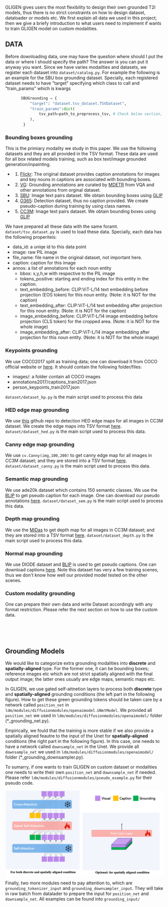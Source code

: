GLIGEN gives users the most flexibility to design their own grounded T2I models, thus there is no strict constraints on how to design dataset, dataloader or models etc. We first explain all data we used in this project; then we give a briefy introduction to what users need to implement if wants to train GLIGEN model on custom modalities. 


## DATA 

Before downloading data, one may have the question where should I put the data or where I should specify the path? The answer is you can put it anyway you want. Since we have varies modailties and datasets, we register each dataset into `dataset/catalog.py`. For example the following is an example for the SBU box grounding dataset. Specially, each registered dataset needs to have "target" specifying which class to call and "train_params" which is kwargs

```python
       SBUGrounding = {   
           "target": "dataset.tsv_dataset.TSVDataset",
           "train_params":dict(
               tsv_path=path_to_preprocess_tsv, # Check below section, we provide the tsv to download.  
           ),
        }
```

### Bounding boxes grounding 

This is the primiary modality we study in this paper. We use the following datasets and they are all provided in the TSV format. These data are used for all box related models training, such as box text/image grounded generation/inpainting. 



- 1) [Flickr](#): The original dataset provides caption annotations for images and key nouns in captions are associated with bounding boxes.  
- 2) [VG](#): Grounding annotations are curated by [MDETR](https://github.com/ashkamath/mdetr/blob/main/.github/pretrain.md) from VQA and other annotations from orginal dataset.  
- 3) [SBU](#): Image text pairs dataset. We obtain bounding boxes using [GLIP](https://github.com/microsoft/GLIP) 
- 4) [O365](#): Detection dataset, thus no caption provided. We create pseudo-caption during training by using class names. 
- 5) [CC3M](#): Image text pairs dataset. We obtain bounding boxes using [GLIP](https://github.com/microsoft/GLIP)  

We have prepared all these data with the same foramt. `dataset/tsv_dataset.py` is used to load these data. Specially, each data has the following properiteis: 

* data_id: a uniqe id to this data point 
* image: raw PIL image 
* file_name: file name in the original dataset, not important here. 
* caption: caption for this image 
* annos: a list of annotations for each noun entity
  * bbox: x,y,h,w with respective to the PIL image 
  * tokens_positive: starting and ending index for this entity in the caption. 
  * text_embedding_before: CLIP:ViT-L/14 text embedding before projection (EOS token) for this noun entity. (Note: it is NOT for the caption)
  * text_embedding_after: CLIP:ViT-L/14 text embedding after projection for this noun entity. (Note: it is NOT for the caption)
  * image_embedding_before: CLIP:ViT-L/14 image embedding before projection (CLS token) for the cropped area. (Note: it is NOT for the whole image)
  * image_embedding_after: CLIP:ViT-L/14 image embedding after projection for this noun entity. (Note: it is NOT for the whole image)



### Keypoints grounding 

We use COCO2017 split as training data; one can download it from COCO official website or [here](#). It should contain the following folder/files: 
* images/: a folder contain all COCO images 
* annotations2017/captions_train2017.json
* person_keypoints_train2017.json

`dataset/dataset_kp.py` is the main script used to process this data 


### HED edge map grounding 
We use [this](https://github.com/sniklaus/pytorch-hed) github repo to detection HED edge maps for all images in CC3M dataset. We create the edge maps into TSV format [here](#).  `dataset/dataset_hed.py` is the main script used to process this data. 

### Canny edge map grounding 
We use `cv.Canny(img,100,200)` to get canny edge map for all images in CC3M dataset; and they are stored into a TSV format [here](#). `dataset/dataset_canny.py` is the main script used to process this data. 


### Semantic map grounding 
We use ade20k dataset which contains 150 semantic classes. We use the [BLIP](https://github.com/salesforce/BLIP) to get pseudo caption for each image. One can download our pseudo annotations [here](#). `dataset/dataset_sem.py` is the main script used to process this data. 

### Depth map grounding 
We use the [MiDas](https://github.com/isl-org/MiDaS) to get depth map for all images in CC3M dataset; and they are stored into a TSV format [here](#). `dataset/dataset_depth.py` is the main script used to process this data. 

### Normal map grounding 
We use DIODE dataset and [BLIP](https://github.com/salesforce/BLIP) is used to get pseudo captions. One can download captions [here](#). Note this dataset has very a few training scenes, thus we don't know how well our provided model tested on the other scenes. 

### Custom modality grounding
One can prepare their own data and write Dataset accordingly with any format restriction. Please refer the next section on how to use the custom data. 


<br>
<br>
<br>

## Grounding Models 
We would like to categorize extra grounding modalities into **discrete** and **spatially-aligned** type. For the former one, it can be bounding boxes; reference images etc which are not strict spatially aligned with the final output image; the latter ones usually are edge maps, semantic maps etc.   

In GLIGEN, we use gated self-attnetion layers to process both **discrete** type and **spatially-aligned** grounding conditions (the left part in the following figure). How to get these green grounding tokens should be taken care by a network called `position_net` in `ldm/modules/diffusionmodules/openaimodel.UNetModel`. 
We provided all `position_net` we used in `ldm/modules/diffusionmodules/openaimodel/` folder (*_grounding_net.py).    


Empirically, we fould that the training is more stable if we also provide a spatially aligned feautre to the input of the Unet for **spatially-aligned** conditions (the right part in the following figure). In this case, one needs to have a network called `downsample_net` in the Unet. 
We provide all `downsample_net` we used in `ldm/modules/diffusionmodules/openaimodel/` folder (*_grounding_downsampler.py).   

To sumarry, if one wants to train GLIGEN on custom dataset or modalities one needs to write their own `position_net` and `downsample_net` if needed. Please refer `ldm/modules/diffusionmodules/pseudo_example.py` for their pseudo code. 

<p align="center">
<img src='gatedSA_first_conv.jpeg' align="middle" width=600>
</p>

Finally, two more modules need to pay attention to, which are `grounding_tokenizer_input` and `grounding_downsampler_input`. They will take in raw batch from datalader to prepare the input for `position_net` and `downsample_net`. All examples can be found into `grounding_input/` 

